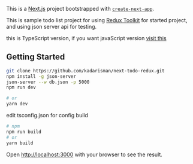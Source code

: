 This is a [Next.js](https://nextjs.org/) project bootstrapped with [`create-next-app`](https://github.com/vercel/next.js/tree/canary/packages/create-next-app).

This is sample todo list project for using [Redux Toolkit](https://redux-toolkit.js.org/) for started project, and using json server api for testing.

this is TypeScript version, if you want javaScript version [visit this](https://github.com/kadarisman/next-todo-redux)

## Getting Started

```bash
git clone https://github.com/kadarisman/next-todo-redux.git
npm install -g json-server
json-server --w db.json -p 5000
npm run dev

# or
yarn dev
```
edit tsconfig.json for config build
```bash
# npm
npm run build
# or
yarn build
```


Open [http://localhost:3000](http://localhost:3000) with your browser to see the result.